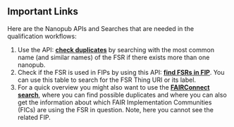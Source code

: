 ## **Important Links**

Here are the Nanopub APIs and Searches that are needed in the qualification workflows:
1. Use the API: [**check duplicates**](https://peta-pico.github.io/tapas/tapas.html?api=peta-pico/dsw-nanopub-api&op=/find_gofair_qualified_things_x) by searching with the most common name (and similar names) of the FSR if there exists more than one nanopub.
2. Check if the FSR is used in FIPs by using this API: [**find FSRs in FIP**](https://knowledgepixels.com/csv_viewer/?u=https%3A%2F%2Fraw.githubusercontent.com%2Fpeta-pico%2Fdsw-nanopub-api%2Frefs%2Fheads%2Fmain%2Ftables%2Fmatrix_reduced.csv). You can use this table to search for the FSR Thing URI or its label.
3. For a quick overview you might also want to use the [**FAIRConnect search**](https://fairconnect.pro/search-fair-nanopublications/), where you can find possible duplicates and where you can also get the information about which FAIR Implementation Communities (FICs) are using the FSR in question. Note, here you cannot see the related FIP. 
